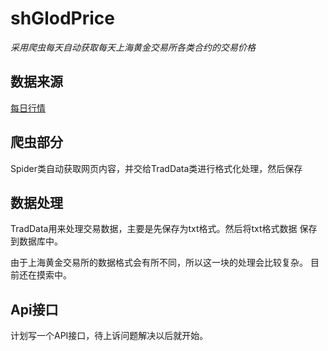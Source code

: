 # shGlodPrice

*采用爬虫每天自动获取每天上海黄金交易所各类合约的交易价格*

## 数据来源

[每日行情](https://www.sge.com.cn/sjzx/mrhqsj?p=1)


## 爬虫部分

Spider类自动获取网页内容，并交给TradData类进行格式化处理，然后保存


## 数据处理

TradData用来处理交易数据，主要是先保存为txt格式。然后将txt格式数据
保存到数据库中。

由于上海黄金交易所的数据格式会有所不同，所以这一块的处理会比较复杂。
目前还在摸索中。


## Api接口

计划写一个API接口，待上诉问题解决以后就开始。
